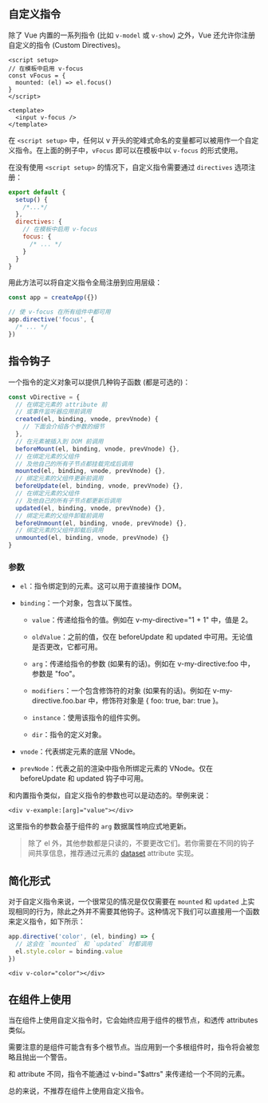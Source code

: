 ## 自定义指令

除了 Vue 内置的一系列指令 (比如 `v-model` 或 `v-show`) 之外，Vue 还允许你注册自定义的指令 (Custom Directives)。

```vue
<script setup>
// 在模板中启用 v-focus
const vFocus = {
  mounted: (el) => el.focus()
}
</script>

<template>
  <input v-focus />
</template>
```

在 `<script setup>` 中，任何以 v 开头的驼峰式命名的变量都可以被用作一个自定义指令。在上面的例子中，`vFocus` 即可以在模板中以 `v-focus` 的形式使用。

在没有使用 `<script setup>` 的情况下，自定义指令需要通过 `directives` 选项注册：

```js
export default {
  setup() {
    /*...*/
  },
  directives: {
    // 在模板中启用 v-focus
    focus: {
      /* ... */
    }
  }
}
```

用此方法可以将自定义指令全局注册到应用层级：

```js
const app = createApp({})

// 使 v-focus 在所有组件中都可用
app.directive('focus', {
  /* ... */
})
```

## 指令钩子

一个指令的定义对象可以提供几种钩子函数 (都是可选的)：

```js
const vDirective = {
  // 在绑定元素的 attribute 前
  // 或事件监听器应用前调用
  created(el, binding, vnode, prevVnode) {
    // 下面会介绍各个参数的细节
  },
  // 在元素被插入到 DOM 前调用
  beforeMount(el, binding, vnode, prevVnode) {},
  // 在绑定元素的父组件
  // 及他自己的所有子节点都挂载完成后调用
  mounted(el, binding, vnode, prevVnode) {},
  // 绑定元素的父组件更新前调用
  beforeUpdate(el, binding, vnode, prevVnode) {},
  // 在绑定元素的父组件
  // 及他自己的所有子节点都更新后调用
  updated(el, binding, vnode, prevVnode) {},
  // 绑定元素的父组件卸载前调用
  beforeUnmount(el, binding, vnode, prevVnode) {},
  // 绑定元素的父组件卸载后调用
  unmounted(el, binding, vnode, prevVnode) {}
}
```

### 参数

- `el`：指令绑定到的元素。这可以用于直接操作 DOM。

- `binding`：一个对象，包含以下属性。

    - `value`：传递给指令的值。例如在 v-my-directive="1 + 1" 中，值是 2。

    - `oldValue`：之前的值，仅在 beforeUpdate 和 updated 中可用。无论值是否更改，它都可用。

    - `arg`：传递给指令的参数 (如果有的话)。例如在 v-my-directive:foo 中，参数是 "foo"。

    - `modifiers`：一个包含修饰符的对象 (如果有的话)。例如在 v-my-directive.foo.bar 中，修饰符对象是 { foo: true, bar: true }。

    - `instance`：使用该指令的组件实例。

    - `dir`：指令的定义对象。

- `vnode`：代表绑定元素的底层 VNode。

- `prevNode`：代表之前的渲染中指令所绑定元素的 VNode。仅在 beforeUpdate 和 updated 钩子中可用。

和内置指令类似，自定义指令的参数也可以是动态的。举例来说：

```vue
<div v-example:[arg]="value"></div>
```

这里指令的参数会基于组件的 `arg` 数据属性响应式地更新。

> 除了 el 外，其他参数都是只读的，不要更改它们。若你需要在不同的钩子间共享信息，推荐通过元素的 [dataset](https://developer.mozilla.org/en-US/docs/Web/API/HTMLElement/dataset) attribute 实现。

## 简化形式

对于自定义指令来说，一个很常见的情况是仅仅需要在 `mounted` 和 `updated` 上实现相同的行为，除此之外并不需要其他钩子。这种情况下我们可以直接用一个函数来定义指令，如下所示：

```js
app.directive('color', (el, binding) => {
  // 这会在 `mounted` 和 `updated` 时都调用
  el.style.color = binding.value
})
```

```vue
<div v-color="color"></div>
```

## 在组件上使用

当在组件上使用自定义指令时，它会始终应用于组件的根节点，和透传 attributes 类似。

需要注意的是组件可能含有多个根节点。当应用到一个多根组件时，指令将会被忽略且抛出一个警告。

和 attribute 不同，指令不能通过 v-bind="$attrs" 来传递给一个不同的元素。

总的来说，不推荐在组件上使用自定义指令。